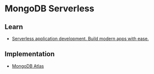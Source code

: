 # MongoDB Serverless

## Learn

- [Serverless application development. Build modern apps with ease.](https://mongodb.com/solutions/use-cases/serverless)

## Implementation

- [MongoDB Atlas](https://mongodb.com/atlas)
